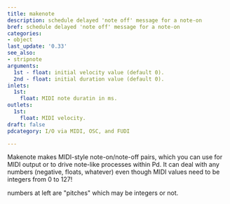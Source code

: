 ```yaml
---
title: makenote
description: schedule delayed 'note off' message for a note-on
bref: schedule delayed 'note off' message for a note-on
categories:
- object
last_update: '0.33'
see_also:
- stripnote
arguments:
  1st - float: initial velocity value (default 0).
  2nd - float: initial duration value (default 0).
inlets:
  1st:
    float: MIDI note duratin in ms.
outlets:
  1st:
    float: MIDI velocity.
draft: false
pdcategory: I/O via MIDI, OSC, and FUDI

---
```

Makenote makes MIDI-style note-on/note-off pairs,  which you can use for MIDI output or to drive note-like processes within Pd. It can deal with any numbers (negative,  floats,  whatever) even though MIDI values need to be integers from 0 to 127!

numbers at left are "pitches" which may be integers or not.
